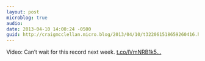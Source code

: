 ```yaml
---
layout: post
microblog: true
audio: 
date: 2013-04-10 14:00:24 -0500
guid: http://craigmcclellan.micro.blog/2013/04/10/t322061518659260416.html
---
```

Video: Can’t wait for this record next week. [t.co/lVmNRB1k5...](http://t.co/lVmNRB1k5N)

